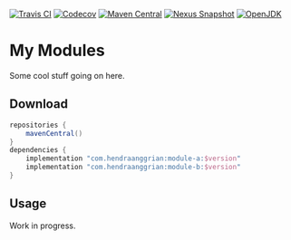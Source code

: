 [![Travis CI](https://img.shields.io/travis/com/hendraanggrian/library)](https://travis-ci.com/github/hendraanggrian/library/)
[![Codecov](https://img.shields.io/codecov/c/github/hendraanggrian/library)](https://codecov.io/gh/hendraanggrian/library/)
[![Maven Central](https://img.shields.io/maven-central/v/com.hendraanggrian/library)](https://search.maven.org/artifact/com.hendraanggrian/library/)
[![Nexus Snapshot](https://img.shields.io/nexus/s/com.hendraanggrian/library?server=https%3A%2F%2Fs01.oss.sonatype.org)](https://s01.oss.sonatype.org/content/repositories/snapshots/com/hendraanggrian/library/)
[![OpenJDK](https://img.shields.io/badge/jdk-1.8%2B-informational)](https://openjdk.java.net/projects/jdk8/)

# My Modules

Some cool stuff going on here.

## Download

```gradle
repositories {
    mavenCentral()
}
dependencies {
    implementation "com.hendraanggrian:module-a:$version"
    implementation "com.hendraanggrian:module-b:$version"
}
```

## Usage

Work in progress.
